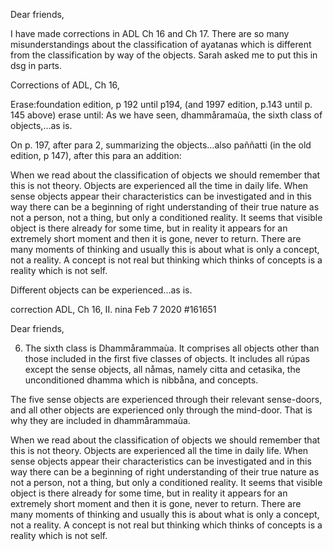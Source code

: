  Dear friends,

I have made corrections in ADL Ch 16 and Ch 17. There are so many misunderstandings about the classification of ayatanas which is different from the classification by way of the objects. Sarah asked me to put this in dsg in parts.


Corrections of ADL, Ch 16, 

Erase:foundation edition, p 192 until p194, (and 1997 edition, p.143 until p. 145 above) erase until: As we have seen, dhammåramaùa, the sixth class of objects,…as is.


On p. 197, after para 2, summarizing the objects…also paññatti (in the old edition, p 147), after this para  an addition:

When we read about the classification of objects we should remember that this is not theory. Objects are experienced all the time in daily life. When sense objects appear their characteristics can be investigated and in this way there can be a beginning of right understanding of their true nature as not a person, not a thing, but only a conditioned reality. It seems that visible object is there already for some time, but in reality it appears for an extremely short moment and then it is gone, never to return. There are many moments of thinking and usually this is about what is only a concept, not a reality. A concept is not real but thinking which thinks of concepts is a reality which is not self. 

Different objects can be experienced…as is. 
 
 correction ADL, Ch 16, II.
nina
Feb 7 2020  #161651  

Dear friends,

6. The sixth class is Dhammårammaùa. It comprises all objects other than those included in the first five classes of objects. It includes all rúpas except the sense objects, all nåmas, namely citta and cetasika, the unconditioned dhamma which is nibbåna, and concepts. 

The five sense objects are experienced through their relevant sense-doors, and all other objects are experienced only through the mind-door. That is why they are included in dhammårammaùa.

When we read about the classification of objects we should remember that this is not theory. Objects are experienced all the time in daily life. When sense objects appear their characteristics can be investigated and in this way there can be a beginning of right understanding of their true nature as not a person, not a thing, but only a conditioned reality. It seems that visible object is there already for some time, but in reality it appears for an extremely short moment and then it is gone, never to return. There are many moments of thinking and usually this is about what is only a concept, not a reality. A concept is not real but thinking which thinks of concepts is a reality which is not self. 
